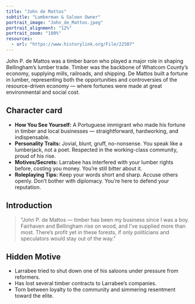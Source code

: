 ```yaml
---
title: "John de Mattos"
subtitle: "Lumberman & Saloon Owner"
portrait_image: "John_de_Mattos.jpeg"
portrait_alignment: "12%"
portrait_zoom: "100%"
resources:
  - url: "https://www.historylink.org/File/22507"
---
```


John P. de Mattos was a timber baron who played a major role in shaping Bellingham’s lumber trade. Timber was the backbone of Whatcom County’s economy, supplying mills, railroads, and shipping. De Mattos built a fortune in lumber, representing both the opportunities and controversies of the resource-driven economy — where fortunes were made at great environmental and social cost.

## Character card

* **How You See Yourself:** A Portuguese immigrant who made his fortune in timber and local businesses — straightforward, hardworking, and indispensable.
* **Personality Traits:** Jovial, blunt, gruff, no-nonsense. You speak like a lumberjack, not a poet. Respected in the working-class community, proud of his rise.
* **Motives/Secrets:** Larrabee has interfered with your lumber rights before, costing you money. You’re still bitter about it.
* **Roleplaying Tips:** Keep your words short and sharp. Accuse others openly. Don’t bother with diplomacy. You’re here to defend your reputation.

## Introduction

> "John P. de Mattos — timber has been my business since I was a boy. Fairhaven and Bellingham rise on wood, and I’ve supplied more than most. There’s profit yet in these forests, if only politicians and speculators would stay out of the way."

## Hidden Motive

* Larrabee tried to shut down one of his saloons under pressure from reformers.
* Has lost several timber contracts to Larrabee’s companies.
* Torn between loyalty to the community and simmering resentment toward the elite.